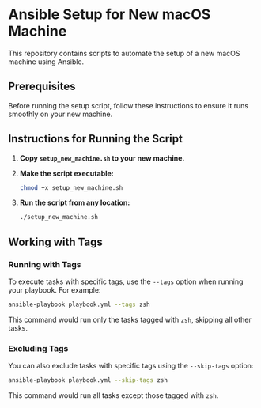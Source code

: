 # Ansible Setup for New macOS Machine

This repository contains scripts to automate the setup of a new macOS machine using Ansible.

## Prerequisites

Before running the setup script, follow these instructions to ensure it runs smoothly on your new machine.

## Instructions for Running the Script

1. **Copy `setup_new_machine.sh` to your new machine.**

2. **Make the script executable:**

   ```bash
   chmod +x setup_new_machine.sh
   ```

3. **Run the script from any location:**

   ```bash
   ./setup_new_machine.sh
   ```

## Working with Tags

### Running with Tags

To execute tasks with specific tags, use the `--tags` option when running your playbook. For example:

```bash
ansible-playbook playbook.yml --tags zsh
```

This command would run only the tasks tagged with `zsh`, skipping all other tasks.

### Excluding Tags

You can also exclude tasks with specific tags using the `--skip-tags` option:

```bash
ansible-playbook playbook.yml --skip-tags zsh
```

This command would run all tasks except those tagged with `zsh`.
